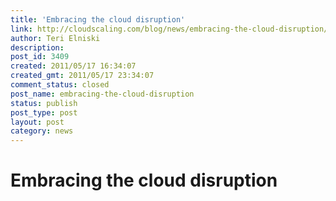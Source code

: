 ```yaml
---
title: 'Embracing the cloud disruption'
link: http://cloudscaling.com/blog/news/embracing-the-cloud-disruption/
author: Teri Elniski
description: 
post_id: 3409
created: 2011/05/17 16:34:07
created_gmt: 2011/05/17 23:34:07
comment_status: closed
post_name: embracing-the-cloud-disruption
status: publish
post_type: post
layout: post
category: news
---
```


# Embracing the cloud disruption

